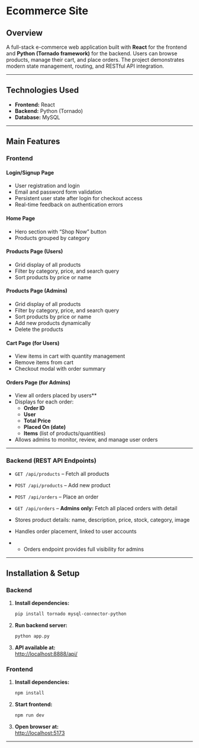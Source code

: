 # Ecommerce Site

## Overview
A full-stack e-commerce web application built with **React** for the frontend and **Python (Tornado framework)** for the backend. Users can browse products, manage their cart, and place orders. The project demonstrates modern state management, routing, and RESTful API integration.

---

## Technologies Used
- **Frontend:** React
- **Backend:** Python (Tornado)
- **Database:** MySQL

---

## Main Features

### Frontend

#### Login/Signup Page
- User registration and login
- Email and password form validation
- Persistent user state after login for checkout access
- Real-time feedback on authentication errors

#### Home Page
- Hero section with “Shop Now” button
- Products grouped by category

#### Products Page (Users)
- Grid display of all products
- Filter by category, price, and search query
- Sort products by price or name

#### Products Page (Admins)
- Grid display of all products
- Filter by category, price, and search query
- Sort products by price or name
- Add new products dynamically 
- Delete the products

#### Cart Page (for Users)
- View items in cart with quantity management
- Remove items from cart
- Checkout modal with order summary

#### Orders Page (for Admins)
- View all orders placed by users**
- Displays for each order:
  - **Order ID**
  - **User**
  - **Total Price**
  - **Placed On (date)**
  - **Items** (list of products/quantities)
- Allows admins to monitor, review, and manage user orders
---

### Backend (REST API Endpoints)

- `GET /api/products` – Fetch all products
- `POST /api/products` – Add new product
- `POST /api/orders` – Place an order
-  `GET /api/orders` – **Admins only:** Fetch all placed orders with detail

- Stores product details: name, description, price, stock, category, image
- Handles order placement, linked to user accounts
- - Orders endpoint provides full visibility for admins

---

## Installation & Setup

### Backend
1. **Install dependencies:**
    ```bash
    pip install tornado mysql-connector-python
    ```
2. **Run backend server:**
    ```bash
    python app.py
    ```
3. **API available at:**  
   [http://localhost:8888/api/](http://localhost:8888/api/)

### Frontend
1. **Install dependencies:**
    ```bash
    npm install
    ```
2. **Start frontend:**
    ```bash
    npm run dev
    ```
3. **Open browser at:**  
   [http://localhost:5173](http://localhost:5173)

---
